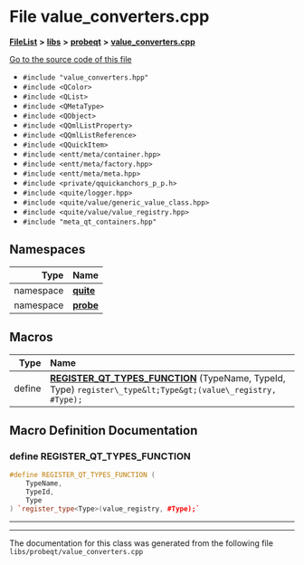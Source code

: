 

# File value\_converters.cpp



[**FileList**](files.md) **>** [**libs**](dir_6719ab1f1f7655efc2fa43f7eb574fd1.md) **>** [**probeqt**](dir_22ab9f3959c1273824a5221c73ee839d.md) **>** [**value\_converters.cpp**](value__converters_8cpp.md)

[Go to the source code of this file](value__converters_8cpp_source.md)



* `#include "value_converters.hpp"`
* `#include <QColor>`
* `#include <QList>`
* `#include <QMetaType>`
* `#include <QObject>`
* `#include <QQmlListProperty>`
* `#include <QQmlListReference>`
* `#include <QQuickItem>`
* `#include <entt/meta/container.hpp>`
* `#include <entt/meta/factory.hpp>`
* `#include <entt/meta/meta.hpp>`
* `#include <private/qquickanchors_p_p.h>`
* `#include <quite/logger.hpp>`
* `#include <quite/value/generic_value_class.hpp>`
* `#include <quite/value/value_registry.hpp>`
* `#include "meta_qt_containers.hpp"`













## Namespaces

| Type | Name |
| ---: | :--- |
| namespace | [**quite**](namespacequite.md) <br> |
| namespace | [**probe**](namespacequite_1_1probe.md) <br> |



















































## Macros

| Type | Name |
| ---: | :--- |
| define  | [**REGISTER\_QT\_TYPES\_FUNCTION**](value__converters_8cpp.md#define-register_qt_types_function) (TypeName, TypeId, Type) `register\_type&lt;Type&gt;(value\_registry, #Type);`<br> |

## Macro Definition Documentation





### define REGISTER\_QT\_TYPES\_FUNCTION 

```C++
#define REGISTER_QT_TYPES_FUNCTION (
    TypeName,
    TypeId,
    Type
) `register_type<Type>(value_registry, #Type);`
```




<hr>

------------------------------
The documentation for this class was generated from the following file `libs/probeqt/value_converters.cpp`

